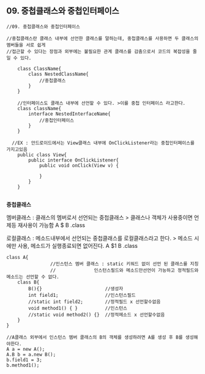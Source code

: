 ## 09. 중첩클래스와 중첩인터페이스

```
//09. 중첩클래스와 중첩인터페이스

//중첩클래스란 클래스 내부에 선언한 클래스를 말하는데, 중첩클래스를 사용하면 두 클래스의 멤버들을 서로 쉽게
//접근할 수 있다는 장점과 외부에는 불필요한 관계 클래스를 감춤으로서 코드의 복잡성을 줄일 수 있다.
	
	class ClassName{
		class NestedClassName{
			//중첩클래스
		}
	}
	
	//인터페이스도 클래스 내부에 선언할 수 있다. >이를 중첩 인터페이스 라고한다. 
	class className{
		interface NestedInterfaceName{
			//중첩인터페이스
		}
	}
	
  //EX : 안드로이드에서는 View클래스 내부에 OnClickListener라는 중첩인터페이스를 가지고있음
	public class View{
		public interface OnClickListener{
			public void onClick(View v) {
				
			}
		}
	}


```

**중첩클래스**

멤버클래스 : 클래스의 멤버로서 선언되는 중첩클래스 > 클래스나 객체가 사용중이면 언제등 재사용이 가능함
A $ B .class

로컬클래스 : 메소드내부에서 선언되는 중첩클래스를 로컬클래스라고 한다. > 메소드 시에만 사용, 메소드가 실행종료되면 없어진다.
A $1 B .class


```
class A{ 
				//인스턴스 멤버 클래스 : static 키워드 없이 선언 된 클래스를 지칭 
				//				인스턴스필드와 메소드만선언이 가능하고 정적필드와 메소드는 선언할 수 없다.
	class B{
		B(){}						//생성자
		int field1;					//인스턴스필드
		//static int field2;		//정적필드 x 선언할수없음
		void method1() { }			//인스턴스
		//static void method2() {} 	//정적메소드 x 선언할수없음
	}
}

//A클래스 외부에서 인스턴스 멤버 클래스의 B의 객체를 생성하려면 A를 생성 후 B를 생성해야한다.
A a = new A();
A.B b = a.new B();
b.field1 = 3;
b.method1();

```
